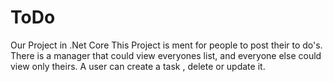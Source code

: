 # ToDo
Our Project in .Net Core
This Project is ment for people to post their to do's.
There is a manager that could view everyones list, and everyone else could view only theirs.
A user can create a task , delete or update it.
